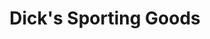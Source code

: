 ---
title: "Dick's Sporting Goods"
url: /fort-myers/dicks-sporting-goods-gulf-center-drive/
shop: Sport
---